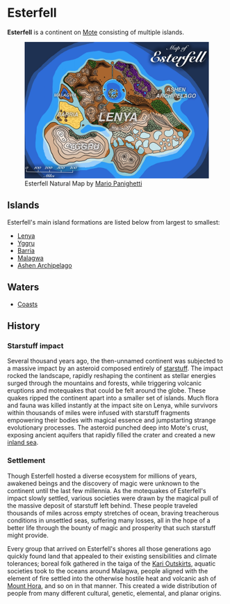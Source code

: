 # Esterfell

**Esterfell** is a continent on [Mote](../mote.md) consisting of multiple islands.

<figure>
  <img src="map-esterfell-natural-mario-panighetti.jpg" alt="Drawing of a map of Esterfell. The islands are labeled with their names and are listed here from largest to smallest: Lenya, the roughly trapezoidal central land mass with a circular sea in its top-center, mountains to the west and south, canyons to the northwest and east, purple forests to the northeast, and green regions across its center; Yggru, a heart-shaped island to the southwest covered in icy mountains; Barria, a rhombus-shaped island to the west marked as mostly flat desert land with some small peaks in the lower-left corner; Malagwa, a triangle-shaped cay with a deep lake in its center; and the Ashen Archipelago, some tiny island mountains off the east coast of Lenya near the purple forests." />
  <figcaption>Esterfell Natural Map by <a href="https://mario.panighetti.net">Mario Panighetti</a></figcaption>
</figure>

## Islands

Esterfell's main island formations are listed below from largest to smallest:

- [Lenya](lenya/)
- [Yggru](yggru/)
- [Barria](barria.md)
- [Malagwa](malagwa.md)
- [Ashen Archipelago](ashen-archipelago.md)

## Waters

- [Coasts](coasts/)

## History

### Starstuff impact

Several thousand years ago, the then-unnamed continent was subjected to a massive impact by an asteroid composed entirely of [starstuff](../ch-6-mote-treasures/starstuff.md). The impact rocked the landscape, rapidly reshaping the continent as stellar energies surged through the mountains and forests, while triggering volcanic eruptions and motequakes that could be felt around the globe. These quakes ripped the continent apart into a smaller set of islands. Much flora and fauna was killed instantly at the impact site on Lenya, while survivors within thousands of miles were infused with starstuff fragments empowering their bodies with magical essence and jumpstarting strange evolutionary processes. The asteroid punched deep into Mote's crust, exposing ancient aquifers that rapidly filled the crater and created a new [inland sea](lenya/esterfell-sea/).

### Settlement

Though Esterfell hosted a diverse ecosystem for millions of years, awakened beings and the discovery of magic were unknown to the continent until the last few millennia. As the motequakes of Esterfell's impact slowly settled, various societies were drawn by the magical pull of the massive deposit of starstuff left behind. These people traveled thousands of miles across empty stretches of ocean, braving treacherous conditions in unsettled seas, suffering many losses, all in the hope of a better life through the bounty of magic and prosperity that such starstuff might provide.

Every group that arrived on Esterfell's shores all those generations ago quickly found land that appealed to their existing sensibilities and climate tolerances; boreal folk gathered in the taiga of the [Kari Outskirts](lenya/kari-outskirts.md), aquatic societies took to the oceans around Malagwa, people aligned with the element of fire settled into the otherwise hostile heat and volcanic ash of [Mount Hora](lenya/mount-hora.md), and so on in that manner. This created a wide distribution of people from many different cultural, genetic, elemental, and planar origins.

